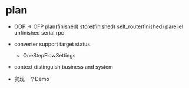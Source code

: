# plan

- OOP -> OFP
  plan(finished)
  store(finished)
  self_route(finished)
  parellel unfinished
  serial
 rpc


- converter support target status
  - OneStepFlowSettings
- context distinguish business and system

- 实现一个Demo

